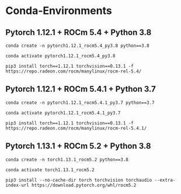 # Conda-Environments

## Pytorch 1.12.1 + ROCm 5.4 + Python 3.8
```
conda create -n pytorch1.12.1_rocm5.4_py3.8 python==3.8
```
```
conda activate pytorch1.12.1_rocm5.4_py3.8
```
```
pip3 install torch==1.12.1 torchvision==0.13.1 -f https://repo.radeon.com/rocm/manylinux/rocm-rel-5.4/
```

## Pytorch 1.12.1 + ROCm 5.4.1 + Python 3.7
```
conda create -n pytorch1.12.1_rocm5.4.1_py3.7 python==3.7
```
```
conda activate pytorch1.12.1_rocm5.4.1_py3.7
```
```
pip3 install torch==1.12.1 torchvision==0.13.1 -f https://repo.radeon.com/rocm/manylinux/rocm-rel-5.4.1/
```
## Pytorch 1.13.1 + ROCm 5.2 + Python 3.8
```
conda create -n torch1.13.1_rocm5.2 python==3.8
```
```
conda activate torch1.13.1_rocm5.2
```
```
pip3 install --no-cache-dir torch torchvision torchaudio --extra-index-url https://download.pytorch.org/whl/rocm5.2
```
